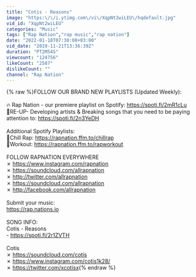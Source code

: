 ```yaml
---
title: "Cotis - Reasons"
image: "https:\/\/i.ytimg.com\/vi\/XqpNt2wiLEU\/hqdefault.jpg"
vid_id: "XqpNt2wiLEU"
categories: "Music"
tags: ["Rap Nation","rap music","rap nation"]
date: "2022-01-18T07:30:08+03:00"
vid_date: "2019-11-21T13:36:39Z"
duration: "PT2M54S"
viewcount: "124756"
likeCount: "2587"
dislikeCount: ""
channel: "Rap Nation"
---
```

{% raw %}FOLLOW OUR BRAND NEW PLAYLISTS (Updated Weekly):<br /><br />🔥 Rap Nation - our premiere playlist on Spotify:  <a rel="nofollow" target="blank" href="https://spoti.fi/2mR1cLu">https://spoti.fi/2mR1cLu</a><br />🔋RE-UP- Developing artists &amp; Breaking songs that you need to be paying attention to: <a rel="nofollow" target="blank" href="https://spoti.fi/2n3YeDH">https://spoti.fi/2n3YeDH</a><br /><br />Additional Spotify Playlists:<br />🍦Chill Rap: <a rel="nofollow" target="blank" href="https://rapnation.ffm.to/chillrap">https://rapnation.ffm.to/chillrap</a><br />💪Workout: <a rel="nofollow" target="blank" href="https://rapnation.ffm.to/rapworkout">https://rapnation.ffm.to/rapworkout</a><br /><br />FOLLOW  RAPNATION EVERYWHERE<br />✗ <a rel="nofollow" target="blank" href="https://www.instagram.com/rapnation">https://www.instagram.com/rapnation</a><br />✗ <a rel="nofollow" target="blank" href="https://soundcloud.com/allrapnation">https://soundcloud.com/allrapnation</a><br />✗ <a rel="nofollow" target="blank" href="http://twitter.com/allrapnation">http://twitter.com/allrapnation</a><br />✗ <a rel="nofollow" target="blank" href="https://soundcloud.com/allrapnation">https://soundcloud.com/allrapnation</a><br />✗ <a rel="nofollow" target="blank" href="http://facebook.com/allrapnation">http://facebook.com/allrapnation</a><br /><br /> Submit your music: <br /><a rel="nofollow" target="blank" href="https://rap.nations.io">https://rap.nations.io</a><br /><br />SONG INFO:<br />Cotis - Reasons<br />- <a rel="nofollow" target="blank" href="https://spoti.fi/2r1ZVTH">https://spoti.fi/2r1ZVTH</a><br /><br />Cotis<br />✗ <a rel="nofollow" target="blank" href="https://soundcloud.com/cotis">https://soundcloud.com/cotis</a><br />✗ <a rel="nofollow" target="blank" href="https://www.instagram.com/cotis1k28/">https://www.instagram.com/cotis1k28/</a><br />✗ <a rel="nofollow" target="blank" href="https://twitter.com/xcotisx">https://twitter.com/xcotisx</a>{% endraw %}
